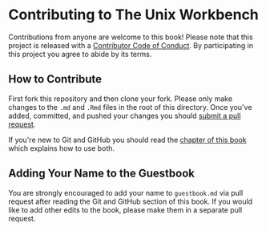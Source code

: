 # Contributing to The Unix Workbench

Contributions from anyone are welcome to this book! Please note that this
project is released with a [Contributor Code of Conduct](CONDUCT.md). By 
participating in this project you agree to abide by its terms.

## How to Contribute

First fork this repository and then clone your fork. Please only make changes
to the `.md` and `.Rmd` files in the root of this directory. Once you've added,
committed, and pushed your changes you should
[submit a pull request](https://github.com/seankross/the-unix-workbench/compare/).

If you're new to Git and GitHub you should read the
[chapter of this book](http://seankross.com/the-unix-workbench/git-and-github.html)
which explains how to use both.

## Adding Your Name to the Guestbook

You are strongly encouraged to add your name to `guestbook.md` via pull request 
after reading the Git and GitHub section of this book. If you would like to
add other edits to the book, please make them in a separate pull request.

##
